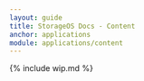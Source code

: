 ```yaml
---
layout: guide
title: StorageOS Docs - Content
anchor: applications
module: applications/content
---
```


{% include wip.md %}
